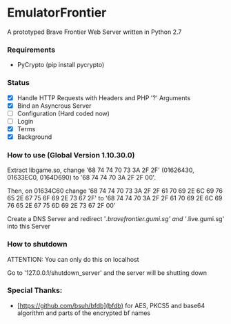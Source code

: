 # EmulatorFrontier

A prototyped Brave Frontier Web Server written in Python 2.7

### Requirements
 - PyCrypto (pip install pycrypto)

### Status
- [x] Handle HTTP Requests with Headers and PHP '?' Arguments
- [x] Bind an Asyncrous Server
- [ ] Configuration (Hard coded now)
- [ ] Login
- [x] Terms
- [x] Background
 
### How to use (Global Version 1.10.30.0)
 Extract libgame.so, change '68 74 74 70 73 3A 2F 2F' (01626430, 01633EC0, 0164D690) to '68 74 74 70 3A 2F 2F 00'.
 
 Then, on 01634C60 change
 '68 74 74 70 73 3A 2F 2F 61 70 69 2E 6C 69 76 65 2E 67 75 6F 69 2E 73 67 2F'
 to
 '68 74 74 70 3A 2F 2F 61 70 69 2E 6C 69 76 65 2E 67 75 6D 69 2E 73 67 2F 00'
 
 Create a DNS Server and redirect '*.bravefrontier.gumi.sg' and '*.live.gumi.sg' into this Server
 
### How to shutdown
 ATTENTION: You can only do this on localhost
 
 Go to '127.0.0.1/shutdown_server' and the server will be shutting down

### Special Thanks:
 - [https://github.com/bsuh/bfdb](bfdb) for AES, PKCS5 and base64 algorithm and parts of the encrypted bf names

